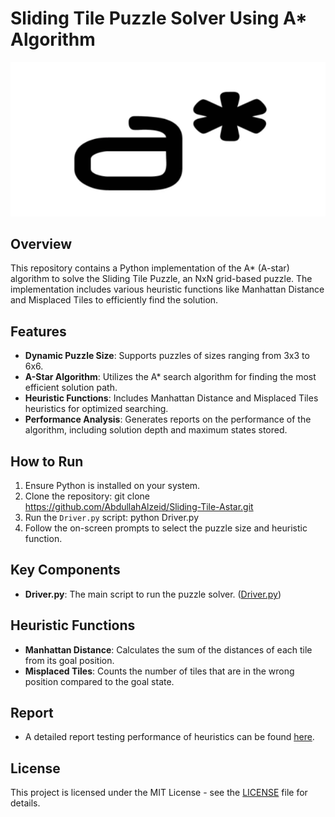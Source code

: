 # Sliding Tile Puzzle Solver Using A* Algorithm

![Alt text](/images/a.png)

## Overview
This repository contains a Python implementation of the A* (A-star) algorithm to solve the Sliding Tile Puzzle, an NxN grid-based puzzle. The implementation includes various heuristic functions like Manhattan Distance and Misplaced Tiles to efficiently find the solution.

## Features
- **Dynamic Puzzle Size**: Supports puzzles of sizes ranging from 3x3 to 6x6.
- **A-Star Algorithm**: Utilizes the A* search algorithm for finding the most efficient solution path.
- **Heuristic Functions**: Includes Manhattan Distance and Misplaced Tiles heuristics for optimized searching.
- **Performance Analysis**: Generates reports on the performance of the algorithm, including solution depth and maximum states stored.

## How to Run
1. Ensure Python is installed on your system.
2. Clone the repository: git clone https://github.com/AbdullahAlzeid/Sliding-Tile-Astar.git
3. Run the `Driver.py` script: python Driver.py
4. Follow the on-screen prompts to select the puzzle size and heuristic function.

## Key Components
- **Driver.py**: The main script to run the puzzle solver. ([Driver.py](https://github.com/AbdullahAlzeid/Sliding-Tile-Astar/blob/main/Driver.py))

## Heuristic Functions
- **Manhattan Distance**: Calculates the sum of the distances of each tile from its goal position.
- **Misplaced Tiles**: Counts the number of tiles that are in the wrong position compared to the goal state.

## Report
- A detailed report testing performance of heuristics can be found [here](https://github.com/AbdullahAlzeid/Sliding-Tile-Astar/blob/main/Report/ICS%20381-Assignment%202.pdf).

## License
This project is licensed under the MIT License - see the [LICENSE](https://github.com/AbdullahAlzeid/Sliding-Tile-Astar/blob/main/LICENSE) file for details.



